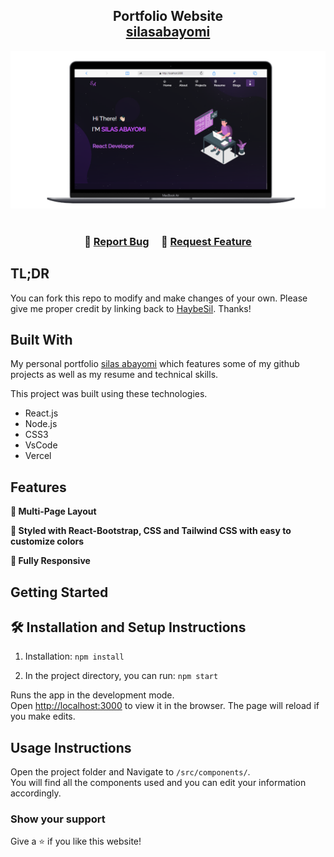 <h2 align="center">
  Portfolio Website<br/>
  <a href="https://my-portfolio-phi-wine-48.vercel.app/" target="_blank">silasabayomi</a>
</h2>
<div align="center">
  <img alt="Demo" src="./Images/Readme.png" />
</div>

<br/>


<h3 align="center">
    🔹
    <a href="https://github.com/Haybesil/MyPortfolio/">Report Bug</a> &nbsp; &nbsp;
    🔹
    <a href="https://github.com/Haybesil/MyPortfolio/">Request Feature</a>
</h3>

## TL;DR

You can fork this repo to modify and make changes of your own. Please give me proper credit by linking back to [HaybeSil](https://github.com/Haybesil/MyPortfolio/). Thanks!

## Built With

My personal portfolio <a href="https://my-portfolio-phi-wine-48.vercel.app/" target="_blank">silas abayomi</a> which features some of my github projects as well as my resume and technical skills.<br/>

This project was built using these technologies.

- React.js
- Node.js
- CSS3
- VsCode
- Vercel

## Features

**📖 Multi-Page Layout**

**🎨 Styled with React-Bootstrap, CSS and Tailwind CSS with easy to customize colors**

**📱 Fully Responsive**

## Getting Started


## 🛠 Installation and Setup Instructions

1. Installation: `npm install`

2. In the project directory, you can run: `npm start`

Runs the app in the development mode.\
Open [http://localhost:3000](http://localhost:3000) to view it in the browser.
The page will reload if you make edits.

## Usage Instructions

Open the project folder and Navigate to `/src/components/`. <br/>
You will find all the components used and you can edit your information accordingly.

### Show your support

Give a ⭐ if you like this website!


